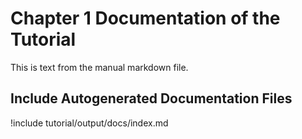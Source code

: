 # Chapter 1 Documentation of the Tutorial

This is text from the manual markdown file.

## Include Autogenerated Documentation Files

!include tutorial/output/docs/index.md

